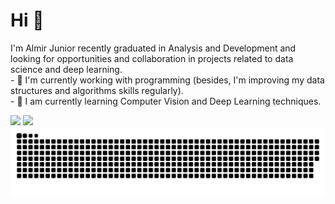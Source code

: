 
<h1> Hi 👋</h1>
 I'm Almir Junior recently graduated in Analysis and Development and looking for opportunities and collaboration in projects related to data science and deep learning.
<br>
- 🔭 I'm currently working with programming (besides, I'm improving my data structures and algorithms skills regularly).
<br>
- 🌱 I am currently learning Computer Vision and Deep Learning techniques.
<br>


[<img src="https://img.shields.io/badge/linkedin-%230077B5.svg?&style=for-the-badge&logo=linkedin&logoColor=white" />](https://www.linkedin.com/in/almir-libório-batista-junior-1105b7194) 
[<img src = "https://img.shields.io/badge/facebook-%231877F2.svg?&style=for-the-badge&logo=facebook&logoColor=white">](https://www.facebook.com/almir.liboriobatista)
![Snake animation](https://github.com/almir-ops/almir-ops/blob/output/github-contribution-grid-snake.svg)
